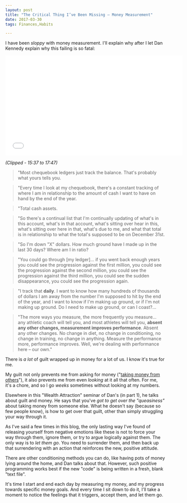 ```yaml
---
layout: post
title: "The Critical Thing I’ve Been Missing – Money Measurement"
date: 2017-03-30 
tags: Finances,Habits

---
```


I have been *sloppy* with money measurement. I'll explain why after I let Dan Kennedy explain why this failing is so fatal:

<iframe width="560" height="315" src="//www.youtube.com/embed/LDMiIEv0BqY?start=937&end=1067" frameborder="0"> </iframe>

*(Clipped - 15:37 to 17:47)*

> "Most chequebook ledgers just track the balance. That's probably what yours tells you.

> "Every time I look at my chequebook, there's a constant tracking of where I am in relationship to the amount of cash I want to have on hand by the end of the year.

> "Total cash assets.

> "So there's a continual list that I'm continually updating of what's in this account, what's in that account, what's sitting over hear in this, what's sitting over here in that, what's due to me, and what that total is in relationship to what the total's supposed to be on December 31st.

> "So I'm down "X" dollars. How much ground have I made up in the last 30 days? Where am I in ratio?

> "You could go through [my ledger]… if you went back enough years you could see the progression against the first million, you could see the progression against the second million, you could see the progression against the third million, you could see the sudden disappearance, you could see the progression again.

> "I track that **daily**. I want to know how many hundreds of thousands of dollars I am away from the number I'm supposed to hit by the end of the year, and I want to know if I'm making up ground, or if I'm not making up ground. Do I need to make up ground, or can I coast?…

> "The more ways you measure, the more frequently you measure… any athletic coach will tell you, and most athletes will tell you, **absent any other changes, measurement improves performance**. Absent any other changes. No change in diet, no change in conditioning, no change in training, no change in anything. Measure the performance more, performance improves. Well, we're dealing with performance here – our own."

There is *a lot* of guilt wrapped up in money for a lot of us. I know it's true for me.

My guilt not only prevents me from asking for money ("[taking money from others](http://www.jamesmathison.co.uk/)"), it also prevents me from even *looking* at it all that often. For me, it's a chore, and so I go *weeks* sometimes without looking at my numbers.

Elsewhere in this "Wealth Attraction" seminar of Dan's (in part 1), he talks about guilt and money. He says that you've *got to get over the "queasiness"* about taking money from someone else. What he doesn't say (because so few people know), is how to get over that guilt, other than simply struggling your way through it.

As I've said a few times in this blog, the only lasting way I've found of releasing yourself from negative emotions like these is not to force your way through them, ignore them, or try to argue logically against them. The only way is to *let them go*. You need to surrender them, and then back up that surrendering with an action that reinforces the new, positive attitude.

There are other conditioning methods you can do, like having pots of money lying around the home, and Dan talks about that. However, such positive programming works best if the new "code" is being written in a fresh, blank "text file".

It's time I start and end each day by measuring my money, and my progress towards specific money goals. And every time I sit down to do it, I'll take a moment to notice the feelings that it triggers, accept them, and let them go.